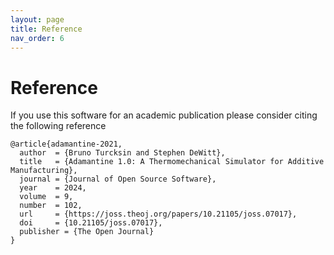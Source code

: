 ```yaml
---
layout: page
title: Reference
nav_order: 6
---
```


# Reference
If you use this software for an academic publication please consider citing the
following reference
```
@article{adamantine-2021,
  author  = {Bruno Turcksin and Stephen DeWitt},
  title   = {Adamantine 1.0: A Thermomechanical Simulator for Additive Manufacturing},
  journal = {Journal of Open Source Software},
  year    = 2024,
  volume  = 9,
  number  = 102,
  url     = {https://joss.theoj.org/papers/10.21105/joss.07017},
  doi     = {10.21105/joss.07017},
  publisher = {The Open Journal}
}
```

